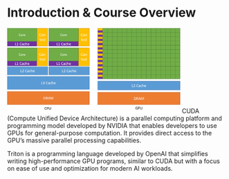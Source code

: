 # Introduction & Course Overview 
<img src="gpu-architecture.png" alt="CUDA Architecture" width="400">
CUDA (Compute Unified Device Architecture) is a parallel computing platform and programming model developed by NVIDIA that enables developers to use GPUs for general-purpose computation. It provides direct access to the GPU’s massive parallel processing capabilities.

Triton is a programming language developed by OpenAI that simplifies writing high-performance GPU programs, similar to CUDA but with a focus on ease of use and optimization for modern AI workloads.